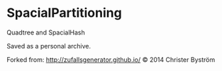 SpacialPartitioning
===================

Quadtree and SpacialHash

Saved as a personal archive.

Forked from: http://zufallsgenerator.github.io/ © 2014 Christer Byström
